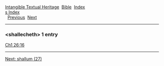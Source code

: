 [Intangible Textual Heritage](../../index)  [Bible](../index) 
[Index](index)   
[s Index](_s_)  
  [Previous](c10095)  [Next](c10097) 

------------------------------------------------------------------------

### &lt;shallecheth&gt; 1 entry

[Ch1 26:16](../kjv/ch1026.htm#016)  

------------------------------------------------------------------------

[Next: shallum (27)](c10097)
